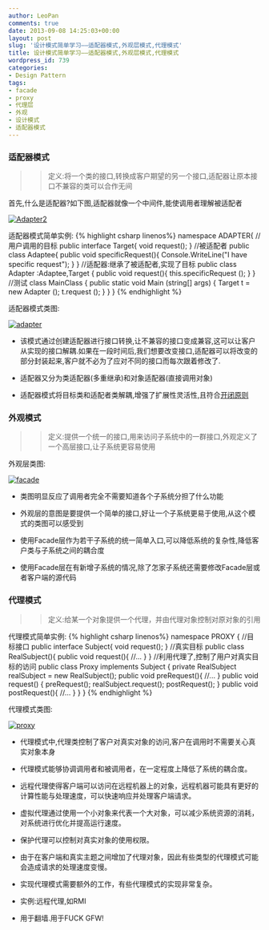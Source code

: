 ```yaml
---
author: LeoPan
comments: true
date: 2013-09-08 14:25:03+00:00
layout: post
slug: '设计模式简单学习——适配器模式,外观层模式,代理模式'
title: 设计模式简单学习——适配器模式,外观层模式,代理模式
wordpress_id: 739
categories:
- Design Pattern
tags:
- facade
- proxy
- 代理层
- 外观
- 设计模式
- 适配器模式
---
```


### 适配器模式





  






<blockquote>
  
> 
> 定义:将一个类的接口,转换成客户期望的另一个接口,适配器让原本接口不兼容的类可以合作无间
> 
> 
</blockquote>





首先,什么是适配器?如下图,适配器就像一个中间件,能使调用者理解被适配者





[![Adapter2](http://www.leopan.me/wp-content/uploads/2013/09/Adapter2.png)](http://www.leopan.me/wp-content/uploads/2013/09/Adapter2.png)
<!-- more -->
适配器模式简单实例:
{% highlight csharp linenos%}
namespace ADAPTER{
        //用户调用的目标
    public interface Target{
        void request();
    }
        //被适配者
    public class Adaptee{
        public void specificRequest(){
            Console.WriteLine("I have specific request");
        }
    }
        //适配器:继承了被适配者,实现了目标
    public class Adapter :Adaptee,Target {
        public void request(){
            this.specificRequest ();
        }
    }
        //测试
    class MainClass
    {
        public static void Main (string[] args)
        {
            Target t = new Adapter ();
            t.request ();
        }
    }
}
{% endhighlight %}





适配器模式类图:





[![adapter](http://www.leopan.me/wp-content/uploads/2013/09/adapter.png)](http://www.leopan.me/wp-content/uploads/2013/09/adapter.png)







  * 该模式通过创建适配器进行接口转换,让不兼容的接口变成兼容,这可以让客户从实现的接口解耦.如果在一段时间后,我们想要改变接口,适配器可以将改变的部分封装起来,客户就不必为了应对不同的接口而每次跟着修改了.


  * 适配器又分为类适配器(多重继承)和对象适配器(直接调用对象)


  * 适配器模式将目标类和适配者类解耦,增强了扩展性灵活性,且符合[开闭原则](http://zh.wikipedia.org/zh/%E5%BC%80%E9%97%AD%E5%8E%9F%E5%88%99)





### 外观模式





  






<blockquote>
  
> 
> 定义:提供一个统一的接口,用来访问子系统中的一群接口,外观定义了一个高层接口,让子系统更容易使用
> 
> 
</blockquote>





外观层类图:





[![facade](http://www.leopan.me/wp-content/uploads/2013/09/facade.png)](http://www.leopan.me/wp-content/uploads/2013/09/facade.png)







  * 类图明显反应了调用者完全不需要知道各个子系统分担了什么功能


  * 外观层的意图是要提供一个简单的接口,好让一个子系统更易于使用,从这个模式的类图可以感受到


  * 使用Facade层作为若干子系统的统一简单入口,可以降低系统的复杂性,降低客户类与子系统之间的耦合度


  * 使用Facade层在有新增子系统的情况,除了怎家子系统还需要修改Facade层或者客户端的源代码





  






### 代理模式





<blockquote>
  
> 
> 定义:给某一个对象提供一个代理，并由代理对象控制对原对象的引用
> 
> 
</blockquote>





代理模式简单实例:
{% highlight csharp linenos%}
namespace PROXY
{
        //目标接口
    public interface Subject{
        void request();
    }
        //真实目标
    public class RealSubject(){
        public void request(){
            //...
        }
    }
        //利用代理了,控制了用户对真实目标的访问
    public class Proxy implements Subject
    {
        private RealSubject realSubject = new RealSubject();
        public void preRequest(){
            //...
        }
        public void request()
        {
            preRequest();
            realSubject.request();
            postRequest();
        }
        public void postRequest(){
            //...
        }
    }
}
{% endhighlight %}





代理模式类图:





[![proxy](http://www.leopan.me/wp-content/uploads/2013/09/proxy.png)](http://www.leopan.me/wp-content/uploads/2013/09/proxy.png)







  * 代理模式中,代理类控制了客户对真实对象的访问,客户在调用时不需要关心真实对象本身


  * 代理模式能够协调调用者和被调用者，在一定程度上降低了系统的耦合度。


  * 远程代理使得客户端可以访问在远程机器上的对象，远程机器可能具有更好的计算性能与处理速度，可以快速响应并处理客户端请求。


  * 虚拟代理通过使用一个小对象来代表一个大对象，可以减少系统资源的消耗，对系统进行优化并提高运行速度。


  * 保护代理可以控制对真实对象的使用权限。


  * 由于在客户端和真实主题之间增加了代理对象，因此有些类型的代理模式可能会造成请求的处理速度变慢。


  * 实现代理模式需要额外的工作，有些代理模式的实现非常复杂。


  * 实例:远程代理,如RMI


  * 用于翻墙.用于FUCK GFW!



